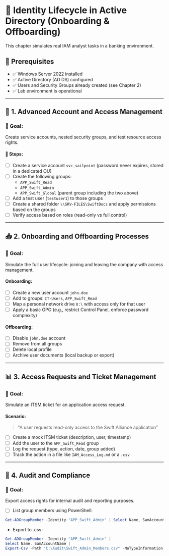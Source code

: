 # 💼  Identity Lifecycle in Active Directory (Onboarding & Offboarding)

This chapter simulates real IAM analyst tasks in a banking environment.

## 🧱 Prerequisites
- ✅ Windows Server 2022 installed
- ✅ Active Directory (AD DS) configured
- ✅ Users and Security Groups already created (see Chapter 2)
- ✅ Lab environment is operational

---

## 🔐 1. Advanced Account and Access Management

### 🎯 Goal:
Create service accounts, nested security groups, and test resource access rights.

#### 🔧 Steps:
- [ ] Create a service account `svc_sailpoint` (password never expires, stored in a dedicated OU)
- [ ] Create the following groups:
  - `APP_Swift_Read`
  - `APP_Swift_Admin`
  - `APP_Swift_Global` (parent group including the two above)
- [ ] Add a test user (`testuser1`) to those groups
- [ ] Create a shared folder `\\SRV-FILES\SwiftDocs` and apply permissions based on the groups
- [ ] Verify access based on roles (read-only vs full control)

---

## 📥 2. Onboarding and Offboarding Processes

### 🎯 Goal:
Simulate the full user lifecycle: joining and leaving the company with access management.

#### Onboarding:
- [ ] Create a new user account `john.doe`
- [ ] Add to groups: `IT-Users`, `APP_Swift_Read`
- [ ] Map a personal network drive `U:\` with access only for that user
- [ ] Apply a basic GPO (e.g., restrict Control Panel, enforce password complexity)

#### Offboarding:
- [ ] Disable `john.doe` account
- [ ] Remove from all groups
- [ ] Delete local profile
- [ ] Archive user documents (local backup or export)

---

## 📊 3. Access Requests and Ticket Management

### 🎯 Goal:
Simulate an ITSM ticket for an application access request.

#### Scenario:
> "A user requests read-only access to the Swift Alliance application"

- [ ] Create a mock ITSM ticket (description, user, timestamp)
- [ ] Add the user to the `APP_Swift_Read` group
- [ ] Log the request (type, action, date, group added)
- [ ] Track the action in a file like `IAM_Access_Log.md` or a `.csv`

---

## 📁 4. Audit and Compliance

### 🎯 Goal:
Export access rights for internal audit and reporting purposes.

- [ ] List group members using PowerShell:
```powershell
Get-ADGroupMember -Identity "APP_Swift_Admin" | Select Name, SamAccountName
```
- Export to .csv:
```powershell
Get-ADGroupMember -Identity "APP_Swift_Admin" | 
Select Name, SamAccountName |
Export-Csv -Path "C:\Audit\Swift_Admin_Members.csv" -NoTypeInformation
```
